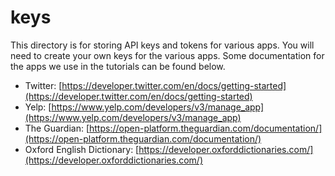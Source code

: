 # keys

This directory is for storing API keys and tokens for various apps. You will need to create your own keys for the various apps. Some documentation for the apps we use in the tutorials can be found below.

- Twitter: [https://developer.twitter.com/en/docs/getting-started](https://developer.twitter.com/en/docs/getting-started)
- Yelp: [https://www.yelp.com/developers/v3/manage_app](https://www.yelp.com/developers/v3/manage_app)
- The Guardian: [https://open-platform.theguardian.com/documentation/](https://open-platform.theguardian.com/documentation/)
- Oxford English Dictionary: [https://developer.oxforddictionaries.com/](https://developer.oxforddictionaries.com/)
